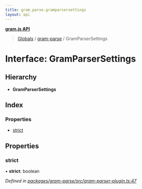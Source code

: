 ```yaml
---
title: gram_parse.gramparsersettings
layout: api
---
```


**[gram.js API](../README.md)**

> [Globals](../globals.md) / [gram-parse](../modules/gram_parse.md) / GramParserSettings

# Interface: GramParserSettings

## Hierarchy

* **GramParserSettings**

## Index

### Properties

* [strict](gram_parse.gramparsersettings.md#strict)

## Properties

### strict

•  **strict**: boolean

*Defined in [packages/gram-parse/src/gram-parser-plugin.ts:47](https://github.com/gram-data/gram-js/blob/d80fb0e/packages/gram-parse/src/gram-parser-plugin.ts#L47)*
